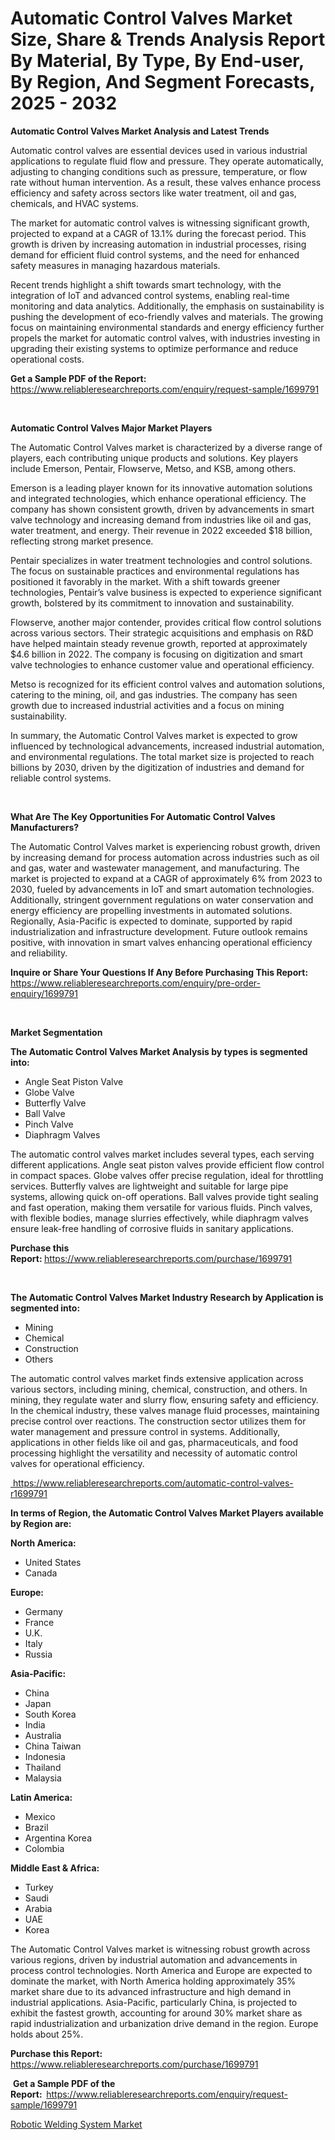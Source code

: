<p><h1>Automatic Control Valves Market Size, Share & Trends Analysis Report By Material, By Type, By End-user, By Region, And Segment Forecasts, 2025 - 2032</h1></p><p><strong>Automatic Control Valves Market Analysis and Latest Trends</strong></p>
<p><p>Automatic control valves are essential devices used in various industrial applications to regulate fluid flow and pressure. They operate automatically, adjusting to changing conditions such as pressure, temperature, or flow rate without human intervention. As a result, these valves enhance process efficiency and safety across sectors like water treatment, oil and gas, chemicals, and HVAC systems.</p><p>The market for automatic control valves is witnessing significant growth, projected to expand at a CAGR of 13.1% during the forecast period. This growth is driven by increasing automation in industrial processes, rising demand for efficient fluid control systems, and the need for enhanced safety measures in managing hazardous materials. </p><p>Recent trends highlight a shift towards smart technology, with the integration of IoT and advanced control systems, enabling real-time monitoring and data analytics. Additionally, the emphasis on sustainability is pushing the development of eco-friendly valves and materials. The growing focus on maintaining environmental standards and energy efficiency further propels the market for automatic control valves, with industries investing in upgrading their existing systems to optimize performance and reduce operational costs.</p></p>
<p><strong>Get a Sample PDF of the Report:&nbsp;</strong> <a href="https://www.reliableresearchreports.com/enquiry/request-sample/1699791?utm_campaign=2252&utm_medium=2&utm_source=Github&utm_content=ia&utm_term=18022025&utm_id=automatic-control-valves">https://www.reliableresearchreports.com/enquiry/request-sample/1699791</a></p>
<p>&nbsp;</p>
<p><strong>Automatic Control Valves Major Market Players</strong></p>
<p><p>The Automatic Control Valves market is characterized by a diverse range of players, each contributing unique products and solutions. Key players include Emerson, Pentair, Flowserve, Metso, and KSB, among others. </p><p>Emerson is a leading player known for its innovative automation solutions and integrated technologies, which enhance operational efficiency. The company has shown consistent growth, driven by advancements in smart valve technology and increasing demand from industries like oil and gas, water treatment, and energy. Their revenue in 2022 exceeded $18 billion, reflecting strong market presence.</p><p>Pentair specializes in water treatment technologies and control solutions. The focus on sustainable practices and environmental regulations has positioned it favorably in the market. With a shift towards greener technologies, Pentair’s valve business is expected to experience significant growth, bolstered by its commitment to innovation and sustainability.</p><p>Flowserve, another major contender, provides critical flow control solutions across various sectors. Their strategic acquisitions and emphasis on R&D have helped maintain steady revenue growth, reported at approximately $4.6 billion in 2022. The company is focusing on digitization and smart valve technologies to enhance customer value and operational efficiency.</p><p>Metso is recognized for its efficient control valves and automation solutions, catering to the mining, oil, and gas industries. The company has seen growth due to increased industrial activities and a focus on mining sustainability.</p><p>In summary, the Automatic Control Valves market is expected to grow influenced by technological advancements, increased industrial automation, and environmental regulations. The total market size is projected to reach billions by 2030, driven by the digitization of industries and demand for reliable control systems.</p></p>
<p>&nbsp;</p>
<p><strong>What Are The Key Opportunities For Automatic Control Valves Manufacturers?</strong></p>
<p><p>The Automatic Control Valves market is experiencing robust growth, driven by increasing demand for process automation across industries such as oil and gas, water and wastewater management, and manufacturing. The market is projected to expand at a CAGR of approximately 6% from 2023 to 2030, fueled by advancements in IoT and smart automation technologies. Additionally, stringent government regulations on water conservation and energy efficiency are propelling investments in automated solutions. Regionally, Asia-Pacific is expected to dominate, supported by rapid industrialization and infrastructure development. Future outlook remains positive, with innovation in smart valves enhancing operational efficiency and reliability.</p></p>
<p><strong>Inquire or Share Your Questions If Any Before Purchasing This Report:</strong> <a href="https://www.reliableresearchreports.com/enquiry/pre-order-enquiry/1699791?utm_campaign=2252&utm_medium=2&utm_source=Github&utm_content=ia&utm_term=18022025&utm_id=automatic-control-valves">https://www.reliableresearchreports.com/enquiry/pre-order-enquiry/1699791</a></p>
<p>&nbsp;</p>
<p><strong>Market Segmentation</strong></p>
<p><strong>The Automatic Control Valves Market Analysis by types is segmented into:</strong></p>
<p><ul><li>Angle Seat Piston Valve</li><li>Globe Valve</li><li>Butterfly Valve</li><li>Ball Valve</li><li>Pinch Valve</li><li>Diaphragm Valves</li></ul></p>
<p><p>The automatic control valves market includes several types, each serving different applications. Angle seat piston valves provide efficient flow control in compact spaces. Globe valves offer precise regulation, ideal for throttling services. Butterfly valves are lightweight and suitable for large pipe systems, allowing quick on-off operations. Ball valves provide tight sealing and fast operation, making them versatile for various fluids. Pinch valves, with flexible bodies, manage slurries effectively, while diaphragm valves ensure leak-free handling of corrosive fluids in sanitary applications.</p></p>
<p><strong>Purchase this Report:&nbsp;</strong><a href="https://www.reliableresearchreports.com/purchase/1699791?utm_campaign=2252&utm_medium=2&utm_source=Github&utm_content=ia&utm_term=18022025&utm_id=automatic-control-valves">https://www.reliableresearchreports.com/purchase/1699791</a></p>
<p>&nbsp;</p>
<p><strong>The Automatic Control Valves Market Industry Research by Application is segmented into:</strong></p>
<p><ul><li>Mining</li><li>Chemical</li><li>Construction</li><li>Others</li></ul></p>
<p><p>The automatic control valves market finds extensive application across various sectors, including mining, chemical, construction, and others. In mining, they regulate water and slurry flow, ensuring safety and efficiency. In the chemical industry, these valves manage fluid processes, maintaining precise control over reactions. The construction sector utilizes them for water management and pressure control in systems. Additionally, applications in other fields like oil and gas, pharmaceuticals, and food processing highlight the versatility and necessity of automatic control valves for operational efficiency.</p></p>
<p><a href="https://www.reliableresearchreports.com/automatic-control-valves-r1699791?utm_campaign=2252&utm_medium=2&utm_source=Github&utm_content=ia&utm_term=18022025&utm_id=automatic-control-valves">&nbsp;https://www.reliableresearchreports.com/automatic-control-valves-r1699791</a></p>
<p><strong>In terms of Region, the Automatic Control Valves Market Players available by Region are:</strong></p>
<p>
    <p> <strong> North America: </strong>
        <ul>
            <li>United States</li>
            <li>Canada</li>
        </ul>
        </p> 
    <p> <strong> Europe: </strong>
        <ul>
            <li>Germany</li>
            <li>France</li>
            <li>U.K.</li>
            <li>Italy</li>
            <li>Russia</li>
        </ul>
        </p> 
    <p> <strong> Asia-Pacific: </strong>
        <ul>
            <li>China</li>
            <li>Japan</li>
            <li>South Korea</li>
            <li>India</li>
            <li>Australia</li>
            <li>China Taiwan</li>
            <li>Indonesia</li>
            <li>Thailand</li>
            <li>Malaysia</li>
        </ul>
        </p> 
    <p> <strong> Latin America: </strong>
        <ul>
            <li>Mexico</li>
            <li>Brazil</li>
            <li>Argentina Korea</li>
            <li>Colombia</li>
        </ul>
        </p> 
    <p> <strong> Middle East & Africa: </strong>
        <ul>
            <li>Turkey</li>
            <li>Saudi</li>
            <li>Arabia</li>
            <li>UAE</li>
            <li>Korea</li>
        </ul>
    </p>
    </p>
<p><p>The Automatic Control Valves market is witnessing robust growth across various regions, driven by industrial automation and advancements in process control technologies. North America and Europe are expected to dominate the market, with North America holding approximately 35% market share due to its advanced infrastructure and high demand in industrial applications. Asia-Pacific, particularly China, is projected to exhibit the fastest growth, accounting for around 30% market share as rapid industrialization and urbanization drive demand in the region. Europe holds about 25%.</p></p>
<p><strong>Purchase this Report: </strong><a href="https://www.reliableresearchreports.com/purchase/1699791?utm_campaign=2252&utm_medium=2&utm_source=Github&utm_content=ia&utm_term=18022025&utm_id=automatic-control-valves">https://www.reliableresearchreports.com/purchase/1699791</a></p>
<p>&nbsp;<strong>Get a Sample PDF of the Report:&nbsp;&nbsp;</strong><a href="https://www.reliableresearchreports.com/enquiry/request-sample/1699791?utm_campaign=2252&utm_medium=2&utm_source=Github&utm_content=ia&utm_term=18022025&utm_id=automatic-control-valves">https://www.reliableresearchreports.com/enquiry/request-sample/1699791</a></p>
<p><strong></strong></p>
<p><p><a href="https://github.com/DianaWilson796/Market-Research-Report-List-1/blob/main/robotic-welding-system-market.md?utm_campaign=2252&utm_medium=2&utm_source=Github&utm_content=ia&utm_term=18022025&utm_id=automatic-control-valves">Robotic Welding System Market</a></p></p>
